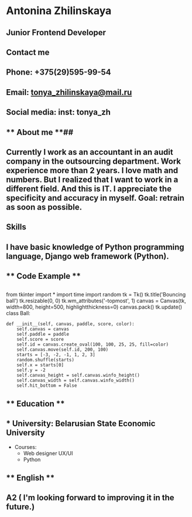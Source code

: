 # **Antonina Zhilinskaya** #

## Junior Frontend Developer ##

## **Contact me** ##

## **Phone:** +375(29)595-99-54 ##
## **Email:** tonya_zhilinskaya@mail.ru ##
## **Social media:** inst: tonya_zh ##

## ** About me **##

## Currently I work as an accountant in an audit company in the outsourcing department. Work experience more than 2 years. I love math and numbers. But I realized that I want to work in a different field. And this is IT. I appreciate the specificity and accuracy in myself. Goal: retrain as soon as possible. ##   

## **Skills** ##

## I have basic knowledge of Python programming language, Django web framework (Python). ##

## ** Code Example ** ##

## 
from tkinter import *
import time
import random
tk = Tk()
tk.title('Bouncing ball')
tk.resizable(0, 0)
tk.wm_attributes('-topmost', 1)
canvas = Canvas(tk, width=800, height=500, highlightthickness=0)
canvas.pack()
tk.update()
class Ball:
    
    def __init__(self, canvas, paddle, score, color):
        self.canvas = canvas
        self.paddle = paddle
        self.score = score
        self.id = canvas.create_oval(100, 100, 25, 25, fill=color)
        self.canvas.move(self.id, 200, 100)
        starts = [-3, -2, -1, 1, 2, 3]
        random.shuffle(starts)
        self.x = starts[0]
        self.y = -2
        self.canvas_height = self.canvas.winfo_height()
        self.canvas_width = self.canvas.winfo_width()
        self.hit_bottom = False
##        

## ** Education ** ##

## * University: Belarusian State Economic University
   * Courses:
       * Web designer UX/UI
       * Python
##

## ** English ** ##

## A2 ( I'm looking forward to improving it in the future.) ##